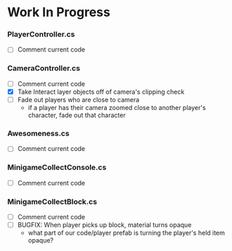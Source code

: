 ﻿# Work In Progress

### PlayerController.cs
- [ ] Comment current code



### CameraController.cs
- [ ] Comment current code
- [x] Take Interact layer objects off of camera's clipping check
- [ ] Fade out players who are close to camera
    - if a player has their camera zoomed close to another player's character, fade out that character



### Awesomeness.cs
- [ ] Comment current code



### MinigameCollectConsole.cs
- [ ] Comment current code



### MinigameCollectBlock.cs
- [ ] Comment current code
- [ ] BUGFIX: When player picks up block, material turns opaque
    - what part of our code/player prefab is turning the player's held item opaque?